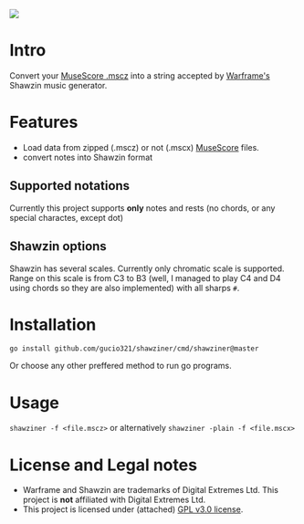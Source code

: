 <p align="center">

<a href="https://www.youtube.com/watch?v=qtuod29DDrU"><img src="https://img.youtube.com/vi/qtuod29DDrU/0.jpg"></a>

</p>

# Intro

Convert your [MuseScore .mscz](https://github.com/musescore/musescore) into a string accepted by [Warframe's](https://warframe.com) 
Shawzin music generator.

# Features

- Load data from zipped (.mscz) or not (.mscx) [MuseScore](https://github.com/musescore/musescore) files.
- convert notes into Shawzin format

## Supported notations

Currently this project supports **only** notes and rests (no chords, or any special charactes, except dot)

## Shawzin options

Shawzin has several scales. Currently only chromatic scale is supported.
Range on this scale is from C3 to B3 (well, I managed to play C4 and D4 using chords so they are
also implemented) with all sharps `#`.

# Installation

`go install github.com/gucio321/shawziner/cmd/shawziner@master`

Or choose any other preffered method to run go programs.

# Usage

`shawziner -f <file.mscz>` or alternatively `shawziner -plain -f <file.mscx>`

# License and Legal notes

* Warframe and Shawzin are trademarks of Digital Extremes Ltd. This project is **not** affiliated with Digital Extremes Ltd.
* This project is licensed under (attached) [GPL v3.0 license](./LICENSE).
